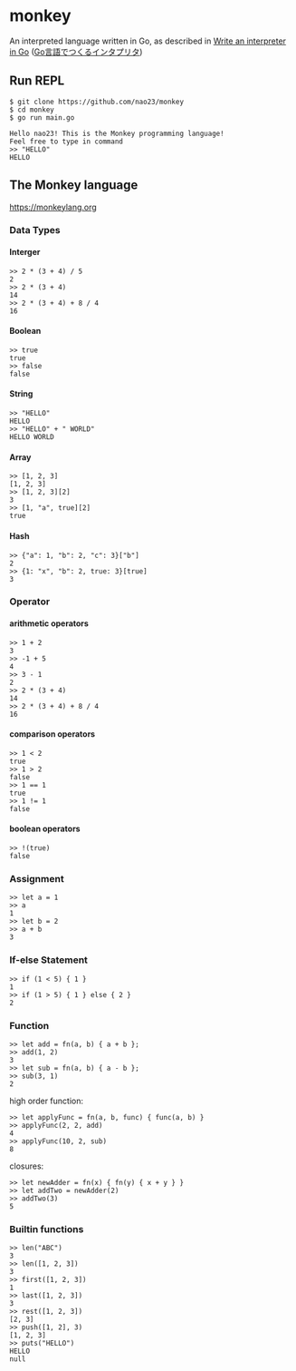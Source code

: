 # monkey

An interpreted language written in Go, as described in [Write an interpreter in Go](https://interpreterbook.com) ([Go言語でつくるインタプリタ](https://www.oreilly.co.jp/books/9784873118222/)) 

## Run REPL

```shell
$ git clone https://github.com/nao23/monkey
$ cd monkey
$ go run main.go

Hello nao23! This is the Monkey programming language!
Feel free to type in command
>> "HELLO"
HELLO
```

## The Monkey language

https://monkeylang.org


### Data Types
#### Interger 

```shell
>> 2 * (3 + 4) / 5
2
>> 2 * (3 + 4)
14
>> 2 * (3 + 4) + 8 / 4
16
```

#### Boolean

```shell
>> true
true
>> false
false
```

#### String

```shell
>> "HELLO"
HELLO
>> "HELLO" + " WORLD"
HELLO WORLD
```

#### Array

```shell
>> [1, 2, 3]
[1, 2, 3]
>> [1, 2, 3][2]
3
>> [1, "a", true][2]
true
```

#### Hash

```shell
>> {"a": 1, "b": 2, "c": 3}["b"]
2
>> {1: "x", "b": 2, true: 3}[true]
3
```

### Operator

#### arithmetic operators

```shell
>> 1 + 2
3
>> -1 + 5
4
>> 3 - 1
2
>> 2 * (3 + 4)
14
>> 2 * (3 + 4) + 8 / 4
16
```

#### comparison operators

```shell
>> 1 < 2
true
>> 1 > 2
false
>> 1 == 1
true
>> 1 != 1
false
```

#### boolean operators

```shell
>> !(true)
false
```

### Assignment

```shell
>> let a = 1
>> a
1
>> let b = 2
>> a + b
3
```

### If-else Statement

```shell
>> if (1 < 5) { 1 }
1
>> if (1 > 5) { 1 } else { 2 }
2
```

### Function

```shell
>> let add = fn(a, b) { a + b };
>> add(1, 2)
3
>> let sub = fn(a, b) { a - b };
>> sub(3, 1)
2
```

high order function:
```shell
>> let applyFunc = fn(a, b, func) { func(a, b) }
>> applyFunc(2, 2, add)
4
>> applyFunc(10, 2, sub)
8
```

closures:
```shell
>> let newAdder = fn(x) { fn(y) { x + y } }
>> let addTwo = newAdder(2)
>> addTwo(3)
5
```

### Builtin functions

```shell
>> len("ABC")
3
>> len([1, 2, 3])
3
>> first([1, 2, 3])
1
>> last([1, 2, 3])
3
>> rest([1, 2, 3])
[2, 3]
>> push([1, 2], 3)
[1, 2, 3]
>> puts("HELLO")
HELLO
null
```
